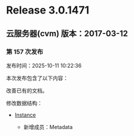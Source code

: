 # Release 3.0.1471

## 云服务器(cvm) 版本：2017-03-12

### 第 157 次发布

发布时间：2025-10-11 10:22:36

本次发布包含了以下内容：

改善已有的文档。

修改数据结构：

* [Instance](https://cloud.tencent.com/document/api/213/15753#Instance)

	* 新增成员：Metadata




